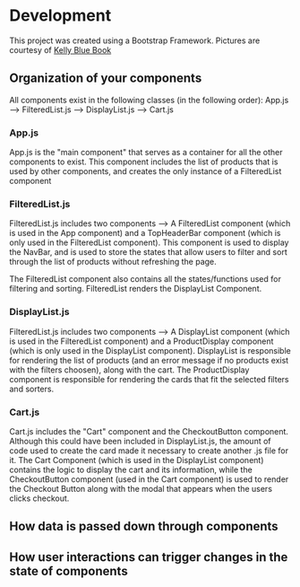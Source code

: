 # Development

This project was created using a Bootstrap Framework. Pictures are courtesy of [Kelly Blue Book](https://www.kbb.com/)

## Organization of your components

All components exist in the following classes (in the following order):
App.js --> FilteredList.js -->  DisplayList.js -->  Cart.js

### App.js
App.js is the "main component" that serves as a container for all the other components to exist.
This component includes the list of products that is used by other components, and creates the only instance of a FilteredList component

### FilteredList.js
FilteredList.js includes two components --> A FilteredList component (which is used in the App component) and a TopHeaderBar component (which is only used in the FilteredList component). This component is used to display the NavBar, and is used to store the states that allow users to filter and sort through the list of products without refreshing the page.

The FilteredList component also contains all the states/functions used for filtering and sorting. FilteredList renders the DisplayList Component.

### DisplayList.js
FilteredList.js includes two components --> A DisplayList component (which is used in the FilteredList component) and a ProductDisplay component (which is only used in the DisplayList component). DisplayList is responsible for rendering the list of products (and an error message if no products exist with the filters choosen), along with the cart. The ProductDisplay component is responsible for rendering the cards that fit the selected filters and sorters.

### Cart.js
Cart.js includes the "Cart" component and the CheckoutButton component. Although this could have been included in DisplayList.js, the amount of code used to create the card made it necessary to create another .js file for it. The Cart Component (which is used in the DisplayList component) contains the logic to display the cart and its information, while the CheckoutButton component (used in the Cart component) is used to render the Checkout Button along with the modal that appears when the users clicks checkout.





## How data is passed down through components


## How user interactions can trigger changes in the state of components

